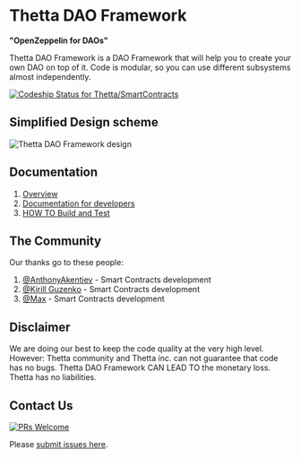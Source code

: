 # Thetta DAO Framework 
**"OpenZeppelin for DAOs"**

Thetta DAO Framework is a DAO Framework that will help you to create your own DAO on top of it.
Code is modular, so you can use different subsystems almost independently.

[ ![Codeship Status for Thetta/SmartContracts](https://app.codeship.com/projects/f1b38150-b26e-0135-0584-462fcae7d1c8/status?branch=master)](https://app.codeship.com/projects/258076)

## Simplified Design scheme

![Thetta DAO Framework design](https://i.imgsafe.org/f9/f97822d1fe.png)

## Documentation

1. [Overview](https://docs.google.com/document/d/1VG0-zY9Jn6FA21IJuVEt2voDQkBQN6B_uyKZWjb9hSM/edit?usp=sharing)
1. [Documentation for developers](https://docs.google.com/document/d/1wFuN57WEuK7BxZ24GrPL3Di_YqUoD25ORVitDHKQ7cU/edit?usp=sharing)
1. [HOW TO Build and Test](DEVELOPMENT.md)

## The Community

Our thanks go to these people:

1. [@AnthonyAkentiev](https://github.com/AnthonyAkentiev) - Smart Contracts development
1. [@Kirill Guzenko](https://github.com/enkogu) - Smart Contracts development
1. [@Max](https://github.com/mosg) - Smart Contracts development 

## Disclaimer 

We are doing our best to keep the code quality at the very high level. 
However: Thetta community and Thetta inc. can not guarantee that code has no bugs. Thetta DAO Framework CAN LEAD TO the monetary loss. Thetta has no liabilities.

## Contact Us

[![PRs Welcome](https://img.shields.io/badge/PRs-welcome-brightgreen.svg?style=flat-square)](http://makeapullrequest.com)

Please [submit issues here](https://github.com/Thetta/Thetta-DAO-Framework/projects/1).
